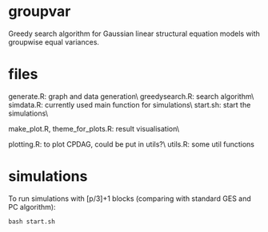 # groupvar

Greedy search algorithm for Gaussian linear structural equation models with groupwise equal variances.


# files
generate.R: graph and data generation\\
greedysearch.R: search algorithm\\
simdata.R: currently used main function for simulations\\
start.sh: start the simulations\\

make_plot.R, theme_for_plots.R: result visualisation\\

plotting.R: to plot CPDAG, could be put in utils?\\
utils.R: some util functions


# simulations
To run simulations with [p/3]+1 blocks (comparing with standard GES and PC algorithm):

```R
bash start.sh
```
